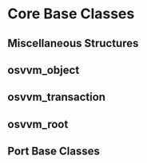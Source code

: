 # Core Base Classes
## Miscellaneous Structures
## osvvm_object
## osvvm_transaction
## osvvm_root
## Port Base Classes
